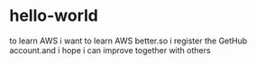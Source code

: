 # hello-world
to learn AWS 
i want to learn AWS better.so i register the GetHub account.and i hope i can improve together with others 
